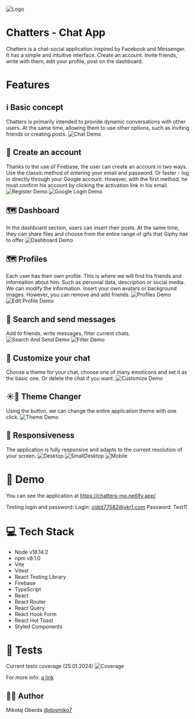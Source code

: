 ![Logo](documentation/images/wide-logo.png)

# Chatters - Chat App

Chatters is a chat-social application inspired by Facebook and Messenger. It has a simple and intuitive interface. Create an account. Invite friends, write with them, edit your profile, post on the dashboard.

# Features

## ℹ️ Basic concept

Chatters is primarily intended to provide dynamic conversations with other users. At the same time, allowing them to use other options, such as inviting friends or creating posts.
![Chat Demo](documentation/images/gifs/Chat.gif)

## 📌 Create an account

Thanks to the use of Firebase, the user can create an account in two ways. Use the classic method of entering your email and password. Or faster - log in directly through your Google account. However, with the first method, he must confirm his account by clicking the activation link in his email.
![Register Demo](documentation/images/gifs/Register.gif)
![Google Login Demo](documentation/images/gifs/LoginGoogle.gif)

## 🗺️ Dashboard

In the dashboard section, users can insert their posts. At the same time, they can share files and choose from the entire range of gifs that Giphy has to offer
![Dashboard Demo](documentation/images/gifs/Dashboard.gif)

## 🗺️ Profiles

Each user has their own profile. This is where we will find his friends and information about him. Such as personal data, description or social media. We can modify the information. Insert your own avatars or background images. However, you can remove and add friends.
![Profiles Demo](documentation/images/gifs/Profiles.gif)
![Edit Profile Demo](documentation/images/gifs/ProfileEdit.gif)

## 💬 Search and send messages

Add to friends, write messages, filter current chats.
![Search And Send Demo](documentation/images/gifs/SearchAndSend.gif)
![Filter Demo](documentation/images/gifs/Filter.gif)

## 🎨 Customize your chat

Choose a theme for your chat, choose one of many emoticons and set it as the basic one. Or delete the chat if you want.
![Customize Demo](documentation/images/gifs/Customize.gif)

## ☀️🌙 Theme Changer

Using the button, we can change the entire application theme with one click.
![Theme Demo](documentation/images/gifs/Theme.gif)

## 📏 Responsiveness

The application is fully responsive and adapts to the current resolution of your screen.
![Desktop](documentation/images/responsiveness/Desktop.png)
![SmallDesktop](documentation/images/responsiveness/SmallDesktop.png)
![Mobile](documentation/images/responsiveness/Mobile.png)

# 🚀 Demo

You can see the application at
https://chatters-mo.netlify.app/

Testing login and password:
Login: cidot77582@vkr1.com
Password: Test1!

# 💻 Tech Stack

- Node v18.14.2
- npm v8.1.0
- Vite
- Vitest
- React Testing Library
- Firebase
- TypeScript
- React
- React Router
- React Query
- React Hook Form
- React Hot Toast
- Styled Components

# 📝 Tests

Current tests coverage (25.01.2024)
![Coverage](documentation/images/tests/TestCoverage_250124.png)

For more info:
[a link](https://github.com/dosmiko7/Chatters/tree/main/documentation/tests/coverage/index.html)

## 👨‍💻 Author

Mikołaj Oberda
[@dosmiko7](https://www.github.com/dosmiko7)
